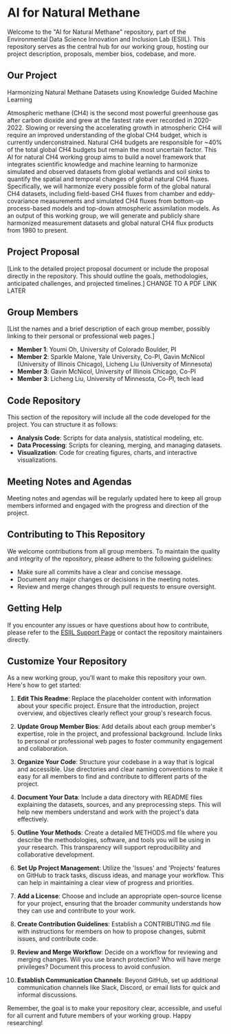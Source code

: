 # AI for Natural Methane

Welcome to the "AI for Natural Methane" repository, part of the Environmental Data Science Innovation and Inclusion Lab (ESIIL). This repository serves as the central hub for our working group, hosting our project description, proposals, member bios, codebase, and more.

## Our Project

Harmonizing Natural Methane Datasets using Knowledge Guided Machine Learning

Atmospheric methane (CH4) is the second most powerful greenhouse gas after carbon dioxide and grew at the fastest rate ever recorded in 2020-2022. Slowing or reversing the accelerating growth in atmospheric CH4 will require an improved understanding of the global CH4 budget, which is currently underconstrained. Natural CH4 budgets are responsible for ~40% of the total global CH4 budgets but remain the most uncertain factor. This AI for natural CH4 working group aims to build a novel framework that integrates scientific knowledge and machine learning to harmonize simulated and observed datasets from global wetlands and soil sinks to quantify the spatial and temporal changes of global natural CH4 fluxes. Specifically, we will harmonize every possible form of the global natural CH4 datasets, including field-based CH4 fluxes from chamber and eddy-covariance measurements and simulated CH4 fluxes from bottom-up process-based models and top-down atmospheric assimilation models. As an output of this working group, we will generate and publicly share harmonized measurement datasets and global natural CH4 flux products from 1980 to present.


## Project Proposal

[Link to the detailed project proposal document or include the proposal directly in the repository. This should outline the goals, methodologies, anticipated challenges, and projected timelines.] CHANGE TO A PDF LINK LATER

## Group Members

[List the names and a brief description of each group member, possibly linking to their personal or professional web pages.]

- **Member 1**: Youmi Oh, University of Colorado Boulder, PI
- **Member 2**: Sparkle Malone, Yale University, Co-PI, Gavin McNicol (University of Illinois Chicago), Licheng Liu (University of Minnesota)
- **Member 3**: Gavin McNicol, University of Illinois Chicago, Co-PI
- **Member 3**: Licheng Liu, University of Minnesota, Co-PI, tech lead

## Code Repository

This section of the repository will include all the code developed for the project. You can structure it as follows:

- **Analysis Code**: Scripts for data analysis, statistical modeling, etc.
- **Data Processing**: Scripts for cleaning, merging, and managing datasets.
- **Visualization**: Code for creating figures, charts, and interactive visualizations.

## Meeting Notes and Agendas

Meeting notes and agendas will be regularly updated here to keep all group members informed and engaged with the progress and direction of the project.

## Contributing to This Repository

We welcome contributions from all group members. To maintain the quality and integrity of the repository, please adhere to the following guidelines:

- Make sure all commits have a clear and concise message.
- Document any major changes or decisions in the meeting notes.
- Review and merge changes through pull requests to ensure oversight.

## Getting Help

If you encounter any issues or have questions about how to contribute, please refer to the [ESIIL Support Page](https://esiil.org/support) or contact the repository maintainers directly.

## Customize Your Repository

As a new working group, you'll want to make this repository your own. Here's how to get started:

1. **Edit This Readme**: Replace the placeholder content with information about your specific project. Ensure that the introduction, project overview, and objectives clearly reflect your group's research focus.

2. **Update Group Member Bios**: Add details about each group member's expertise, role in the project, and professional background. Include links to personal or professional web pages to foster community engagement and collaboration.

3. **Organize Your Code**: Structure your codebase in a way that is logical and accessible. Use directories and clear naming conventions to make it easy for all members to find and contribute to different parts of the project.

4. **Document Your Data**: Include a data directory with README files explaining the datasets, sources, and any preprocessing steps. This will help new members understand and work with the project's data effectively.

5. **Outline Your Methods**: Create a detailed METHODS.md file where you describe the methodologies, software, and tools you will be using in your research. This transparency will support reproducibility and collaborative development.

6. **Set Up Project Management**: Utilize the 'Issues' and 'Projects' features on GitHub to track tasks, discuss ideas, and manage your workflow. This can help in maintaining a clear view of progress and priorities.

7. **Add a License**: Choose and include an appropriate open-source license for your project, ensuring that the broader community understands how they can use and contribute to your work.

8. **Create Contribution Guidelines**: Establish a CONTRIBUTING.md file with instructions for members on how to propose changes, submit issues, and contribute code.

9. **Review and Merge Workflow**: Decide on a workflow for reviewing and merging changes. Will you use branch protection? Who will have merge privileges? Document this process to avoid confusion.

10. **Establish Communication Channels**: Beyond GitHub, set up additional communication channels like Slack, Discord, or email lists for quick and informal discussions.

Remember, the goal is to make your repository clear, accessible, and useful for all current and future members of your working group. Happy researching!

